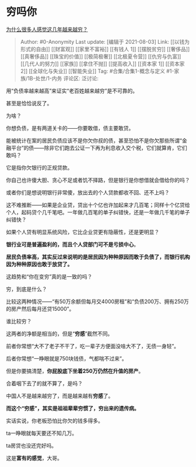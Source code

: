 # 穷吗你
[为什么很多人感觉这几年越来越穷？](https://www.zhihu.com/question/40296660/answer/2035307776)

> Author: #0-Anonymity
> Last update: [编辑于 2021-08-03]
> Link: [[以钱为形式的自由]] [[财富观]] [[家里不富裕]] [[有钱人 1]] [[摆脱贫穷]] [[奢侈品]] [[真奢侈品]] [[珠宝的价值]] [[极简极奢]] [[北极夏令营]] [[仇穷与仇富]] [[几代人的努力]] [[家族]] [[拿住不抛]] [[提高收入]] [[资本家 1]] [[资本家 2]] [[全球化与失业]] [[智能失业]]
> Tag: #合集/合集1-概念与定义 #1-家族/1B-处世/1-内务
> 评论区:
> 泛讨论:

用“负债率越来越高”来证实“老百姓越来越穷”是不可靠的。

甚至是恰恰说反了。

为啥？

你想负债，是有两道关卡的——你要敢借，债主要敢贷。

能被统计在案的居民负债应该不是你欠你叔的债，甚至恐怕不是你欠那些所谓“金融平台”的债——除非它们跑去公证一下再为利息收入交个税，它们就算肯，它们敢吗？

它是指你欠银行的正规贷款。

你自己也许傻大胆、贪心不足或者饥不择路，但是银行是你想借就会借给你的吗？

或者你们是想说明银行非常傻，放出去的个人贷款都收不回、还不上吗？

这不难推断——如果是企业贷，贷出十个亿也许加起来才几百笔；同样十个亿贷给个人，起码贷个几千笔吧。一年做几百笔的单子纠错快，还是一年做几千笔的单子纠错快？

如果个人贷有明显系统风险，它比企业贷更有隐蔽性，还是更明显？

**银行业可是普遍盈利的，而且个人贷部门可不是亏损中心**。

**居民负债率高，其实反过来说明的是居民因为种种原因而敢于负债了，而银行机构因为种种原因也敢于放贷了。**

这趋势和“你在变穷”真的是一致的吗？

穷，到底是什么？

比较这两种情况——“有50万余额但每月交4000房租”和“负债200万、拥有250万的房产然后每月还贷15000”。

谁比较穷？

这两者的净额是相当的，但是“**穷感**”截然不同。

前者你常想“大不了老子不干了，吃一辈子方便面没啥大不了，无债一身轻”。

后者你常想“一睁眼就是750块钱债，气都喘不过来”。

但是你要搞清楚，**你屁股底下坐着250万仍然在升值的房产**。

合着咽下去了的就不算了，是吗？

中国人不是越来越穷了，而是越来越有**穷感**了。

**而这个“穷感”，其实是祖祖辈辈穷惯了，穷出来的遗传病。**

实话实说，你老板恐怕比你欠的钱多得多。

ta一睁眼就每天要还不知几万。

ta房贷也没还完好吗。

这是**富有的感觉**，大哥。
